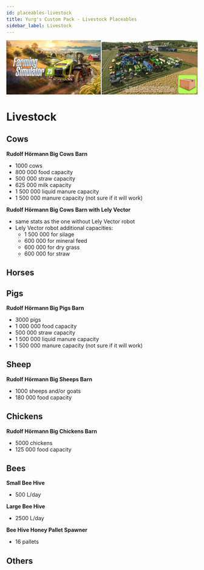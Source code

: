```yaml
---
id: placeables-livestock
title: Yurg's Custom Pack - Livestock Placeables
sidebar_label: Livestock
---
```

[![](modHeader.png)](modScreen.png)
# Livestock

## Cows

**Rudolf Hörmann Big Cows Barn**
- 1000 cows
- 800 000 food capacity
- 500 000 straw capacity
- 625 000 milk capacity
- 1 500 000 liquid manure capacity
- 1 500 000 manure capacity (not sure if it will work)

**Rudolf Hörmann Big Cows Barn with Lely Vector**
- same stats as the one without Lely Vector robot
- Lely Vector robot additional capacities:
  - 1 500 000 for silage
  - 600 000 for mineral feed
  - 600 000 for dry grass
  - 600 000 for straw

## Horses



## Pigs

**Rudolf Hörmann Big Pigs Barn**
- 3000 pigs
- 1 000 000 food capacity
- 500 000 straw capacity
- 1 500 000 liquid manure capacity
- 1 500 000 manure capacity (not sure if it will work)

## Sheep

**Rudolf Hörmann Big Sheeps Barn**
- 1000 sheeps and/or goats
- 180 000 food capacity

## Chickens

**Rudolf Hörmann Big Chickens Barn**
- 5000 chickens
- 125 000 food capacity

## Bees

**Small Bee Hive**
- 500 L/day

**Large Bee Hive**
- 2500 L/day

**Bee Hive Honey Pallet Spawner**
- 16 pallets

## Others


